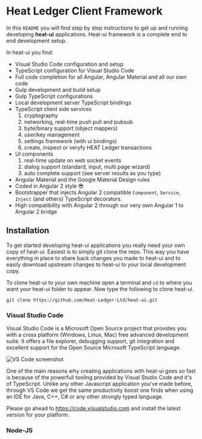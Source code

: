 # Heat Ledger Client Framework
In this `README` you will find step by step instructions to get up and running developing **heat-ui** applications.
Heat-ui framework is a complete end to end development setup. 

In heat-ui you find:

- Visual Studio Code configuration and setup
- TypeScript configuration for Visual Studio Code
- Full code completion for all Angular, Angular Material and all our own code
- Gulp development and build setup
- Gulp TypeScript configurations
- Local development server TypeScript bindings
- TypeScript client side services
  1. cryptography
  2. networking, real-time push pull and pubsub
  3. byte/binary support (object mappers)
  4. user/key management
  5. settings framework (with ui bindings)
  6. create, inspect or veryfy HEAT Ledger transactions
- UI components
  1. real-time update on web socket events
  2. dialog support (standard, input, multi page wizard)
  3. auto complete support (see server results as you type)
- Angular Material and the Google Material Design rules
- Coded in Angular 2 style :sunglasses:
- Bootstrapper that injects Angular 2 compatible `Component`, `Service`, `Inject` (and others) TypeScript decorators.
- High compatibility with Angular 2 through our very own Angular 1 to Angular 2 bridge

## Installation

To get started developing heat-ui applications you really need your own copy of heat-ui. Easiest is to simply git clone the repo. This way you have everything in place to share back changes you made to heat-ui and to easily download upstream changes to heat-ui to your local development copy.

To clone heat-ui to your own machine open a terminal and `cd` to where you want your heat-ui folder to appear. Now type the following to clone heat-ui.

`git clone https://github.com/Heat-Ledger-Ltd/heat-ui.git`

### Visual Studio Code

Visual Studio Code is a Microsoft Open Source project that provides you with a cross platform (Windows, Linux, Mac) free advanced development suite. It offers a file explorer, debugging support, git integration and excellent support for the Open Source Microsoft TypeScript language.

![VS Code screenshot](http://i.imgur.com/43Yp5zV.png "VS Code screenshot")

One of the main reasons why creating applications with heat-ui goes so fast is because of the powerfull tooling provided by Visual Studio Code and it's of TypeScript. Unlike any other Javascript application you've made before, through VS Code we get the same productivity boost one finds when using an IDE for Java, C++, C# or any other strongly typed language.

Please go ahead to https://code.visualstudio.com and install the latest version for your platform. 

### Node-JS



